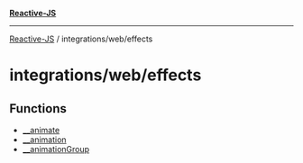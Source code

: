 [**Reactive-JS**](../../../README.md)

***

[Reactive-JS](../../../README.md) / integrations/web/effects

# integrations/web/effects

## Functions

- [\_\_animate](functions/animate.md)
- [\_\_animation](functions/animation.md)
- [\_\_animationGroup](functions/animationGroup.md)

